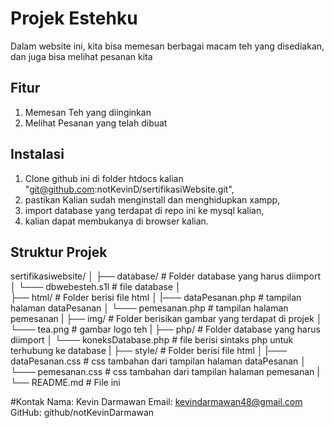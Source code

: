 # Projek Estehku
Dalam website ini, kita bisa memesan berbagai macam teh yang disediakan, dan juga bisa melihat pesanan kita

## Fitur
1. Memesan Teh yang diinginkan
2. Melihat Pesanan yang telah dibuat

## Instalasi
1. Clone github ini di folder htdocs kalian "git@github.com:notKevinD/sertifikasiWebsite.git",
2. pastikan Kalian sudah menginstall dan menghidupkan xampp,
3. import database yang terdapat di repo ini ke mysql kalian,
4. kalian dapat membukanya di browser kalian.

## Struktur Projek
sertifikasiwebsite/
│
├── database/                   # Folder database yang harus diimport
│   └─── dbwebesteh.s1l         # file database
│   
├── html/                       # Folder berisi file html
│   |─── dataPesanan.php        # tampilan halaman dataPesanan 
│   └─── pemesanan.php          # tampilan halaman pemesanan
|
├── img/                        # Folder berisikan gambar yang terdapat di projek
│   └─── tea.png                # gambar logo teh
|
├── php/                        # Folder database yang harus diimport
│   └─── koneksDatabase.php     # file berisi sintaks php untuk terhubung ke database
|
├── style/                      # Folder berisi file html
│   |─── dataPesanan.css        # css tambahan dari tampilan halaman dataPesanan 
│   └─── pemesanan.css          # css tambahan dari tampilan halaman pemesanan
|
└── README.md                   # File ini

#Kontak
Nama: Kevin Darmawan
Email: kevindarmawan48@gmail.com
GitHub: github/notKevinDarmawan